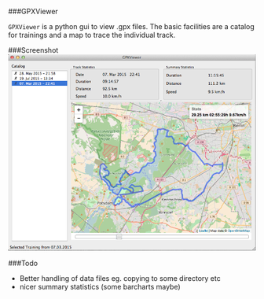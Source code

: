 
###GPXViewer

``GPXViewer`` is a python gui to view .gpx files. The basic facilities are
a catalog for trainings and a map to trace the individual track.


###Screenshot
![GPXviewer demo](screenshot.png "Sample training")

###Todo
 - Better handling of data files eg. copying to some directory etc
 - nicer summary statistics (some barcharts maybe)

